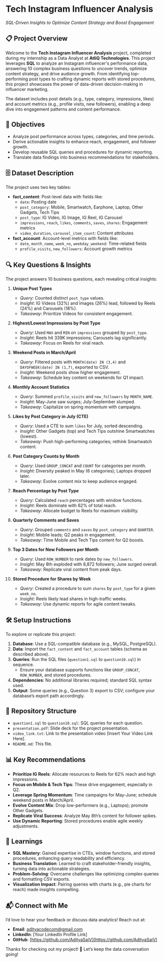 # Tech Instagram Influencer Analysis
 
*SQL-Driven Insights to Optimize Content Strategy and Boost Engagement*

## 📋 Project Overview

Welcome to the **Tech Instagram Influencer Analysis** project, completed during my internship as a Data Analyst at **AtliQ Technologies**. This project leverages **SQL** to analyze an Instagram influencer's performance data, answering 10 complex business questions to uncover trends, optimize content strategy, and drive audience growth. From identifying top-performing post types to crafting dynamic reports with stored procedures, this project showcases the power of data-driven decision-making in influencer marketing.

The dataset includes post details (e.g., type, category, impressions, likes) and account metrics (e.g., profile visits, new followers), enabling a deep dive into engagement patterns and content performance.

## 🎯 Objectives
- Analyze post performance across types, categories, and time periods.
- Derive actionable insights to enhance reach, engagement, and follower growth.
- Develop reusable SQL queries and procedures for dynamic reporting.
- Translate data findings into business recommendations for stakeholders.

## 🗄️ Dataset Description
The project uses two key tables:
- **fact_content**: Post-level data with fields like:
  - `date`: Posting date
  - `post_category`: Mobile, Smartwatch, Earphone, Laptop, Other Gadgets, Tech Tips
  - `post_type`: IG Video, IG Image, IG Reel, IG Carousel
  - `impressions`, `reach`, `likes`, `comments`, `saves`, `shares`: Engagement metrics
  - `video_duration`, `carousel_item_count`: Content attributes
- **fact_account**: Account-level metrics with fields like:
  - `date`, `month_name`, `week_no`, `weekday_weekend`: Time-related fields
  - `profile_visits`, `new_followers`: Account growth metrics

## 🔍 Key Questions & Insights
The project answers 10 business questions, each revealing critical insights:

1. **Unique Post Types**  
   - *Query*: Counted distinct `post_type` values.  
   - *Insight*: IG Videos (32%) and Images (26%) lead, followed by Reels (24%) and Carousels (18%).  
   - *Takeaway*: Prioritize Videos for consistent engagement.

2. **Highest/Lowest Impressions by Post Type**  
   - *Query*: Used `MAX` and `MIN` on `impressions` grouped by `post_type`.  
   - *Insight*: Reels hit 339K impressions; Carousels lag significantly.  
   - *Takeaway*: Focus on Reels for viral reach.

3. **Weekend Posts in March/April**  
   - *Query*: Filtered posts with `MONTH(date) IN (3,4)` and `DAYOFWEEK(date) IN (1,7)`, exported to CSV.  
   - *Insight*: Weekend posts show higher engagement.  
   - *Takeaway*: Schedule key content on weekends for Q1 impact.

4. **Monthly Account Statistics**  
   - *Query*: Summed `profile_visits` and `new_followers` by `MONTH_NAME`.  
   - *Insight*: May-June saw surges; July-September slumped.  
   - *Takeaway*: Capitalize on spring momentum with campaigns.

5. **Likes by Post Category in July (CTE)**  
   - *Query*: Used a CTE to sum `likes` for July, sorted descending.  
   - *Insight*: Other Gadgets (top) and Tech Tips outshine Smartwatches (lowest).  
   - *Takeaway*: Push high-performing categories; rethink Smartwatch content.

6. **Post Category Counts by Month**  
   - *Query*: Used `GROUP_CONCAT` and `COUNT` for categories per month.  
   - *Insight*: Diversity peaked in May (6 categories); Laptops dropped later.  
   - *Takeaway*: Evolve content mix to keep audience engaged.

7. **Reach Percentage by Post Type**  
   - *Query*: Calculated `reach` percentages with window functions.  
   - *Insight*: Reels dominate with 62% of total reach.  
   - *Takeaway*: Allocate budget to Reels for maximum visibility.

8. **Quarterly Comments and Saves**  
   - *Query*: Grouped `comments` and `saves` by `post_category` and `QUARTER`.  
   - *Insight*: Mobile leads; Q2 peaks in engagement.  
   - *Takeaway*: Time Mobile and Tech Tips content for Q2 boosts.

9. **Top 3 Dates for New Followers per Month**  
   - *Query*: Used `ROW_NUMBER` to rank dates by `new_followers`.  
   - *Insight*: May 8th exploded with 8,872 followers; June surged overall.  
   - *Takeaway*: Replicate viral content from peak days.

10. **Stored Procedure for Shares by Week**  
    - *Query*: Created a procedure to sum `shares` by `post_type` for a given `week_no`.  
    - *Insight*: Reels likely lead shares in high-traffic weeks.  
    - *Takeaway*: Use dynamic reports for agile content tweaks.

## 🛠️ Setup Instructions
To explore or replicate this project:
1. **Database**: Use a SQL-compatible database (e.g., MySQL, PostgreSQL).
2. **Data**: Import the `fact_content` and `fact_account` tables (schema as described above).
3. **Queries**: Run the SQL files (`question1.sql` to `question10.sql`) in sequence.
   - Ensure your database supports functions like `GROUP_CONCAT`, `ROW_NUMBER`, and stored procedures.
4. **Dependencies**: No additional libraries required; standard SQL syntax used.
5. **Output**: Some queries (e.g., Question 3) export to CSV; configure your database’s export path accordingly.

## 📂 Repository Structure
- `question1.sql` to `question10.sql`: SQL queries for each question.
- `presentation.pdf`: Slide deck for the project presentation.
- `video_link.txt`: Link to the presentation video [Insert Your Video Link Here].
- `README.md`: This file.

## 📊 Key Recommendations
- **Prioritize IG Reels**: Allocate resources to Reels for 62% reach and high impressions.
- **Focus on Mobile & Tech Tips**: These drive engagement, especially in Q2.
- **Leverage Spring Momentum**: Time campaigns for May-June; schedule weekend posts in March/April.
- **Evolve Content Mix**: Drop low-performers (e.g., Laptops); promote Other Gadgets.
- **Replicate Viral Success**: Analyze May 8th’s content for follower spikes.
- **Use Dynamic Reporting**: Stored procedures enable agile weekly adjustments.

## 🧠 Learnings
- **SQL Mastery**: Gained expertise in CTEs, window functions, and stored procedures, enhancing query readability and efficiency.
- **Business Translation**: Learned to craft stakeholder-friendly insights, turning data into actionable strategies.
- **Problem-Solving**: Overcame challenges like optimizing complex queries and formatting CSV exports.
- **Visualization Impact**: Pairing queries with charts (e.g., pie charts for reach) made insights compelling.

## 📬 Connect with Me
I’d love to hear your feedback or discuss data analytics! Reach out at:
- **Email**: adityacodecom@gmail.com
- **LinkedIn**: [Your LinkedIn Profile Link]
- **GitHub**: [https://github.com/AdityaSaiV](https://github.com/AdityaSaiV)

Thanks for checking out my project! 🌟 Let’s keep the data conversation going!
